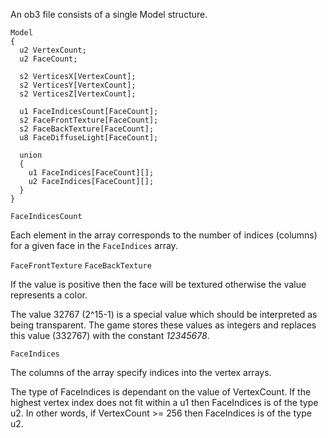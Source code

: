 An ob3 file consists of a single Model structure.

```
Model
{
  u2 VertexCount;
  u2 FaceCount;
  
  s2 VerticesX[VertexCount];
  s2 VerticesY[VertexCount];
  s2 VerticesZ[VertexCount];
  
  u1 FaceIndicesCount[FaceCount];
  s2 FaceFrontTexture[FaceCount];
  s2 FaceBackTexture[FaceCount];
  u8 FaceDiffuseLight[FaceCount];
  
  union
  {
    u1 FaceIndices[FaceCount][];
    u2 FaceIndices[FaceCount][];
  }
}
```

``
FaceIndicesCount
``

Each element in the array corresponds to the number of indices (columns) for a given face in the `FaceIndices` array.

`FaceFrontTexture` `FaceBackTexture`

If the value is positive then the face will be textured otherwise the value represents a color.

The value 32767 (2^15-1) is a special value which should be interpreted as being transparent.
The game stores these values as integers and replaces this value (332767) with the constant *12345678*.

``
FaceIndices
``

The columns of the array specify indices into the vertex arrays.

The type of FaceIndices is dependant on the value of VertexCount.
If the highest vertex index does not fit within a u1 then FaceIndices is of the type u2.
In other words, if VertexCount >= 256 then FaceIndices is of the type u2.
